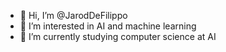 - 👋 Hi, I’m @JarodDeFilippo
- 👀 I’m interested in AI and machine learning  
- 🌱 I’m currently studying computer science at AI

<!---
JarodDeFilippo/JarodDeFilippo is a ✨ special ✨ repository because its `README.md` (this file) appears on your GitHub profile.
You can click the Preview link to take a look at your changes.
--->
